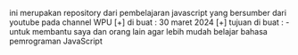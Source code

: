 ini merupakan repository dari pembelajaran javascript yang bersumber dari youtube pada channel WPU
[+] di buat : 30 maret 2024
[+] tujuan di buat :
-untuk membantu saya dan orang lain agar lebih mudah belajar bahasa pemrograman JavaScript

